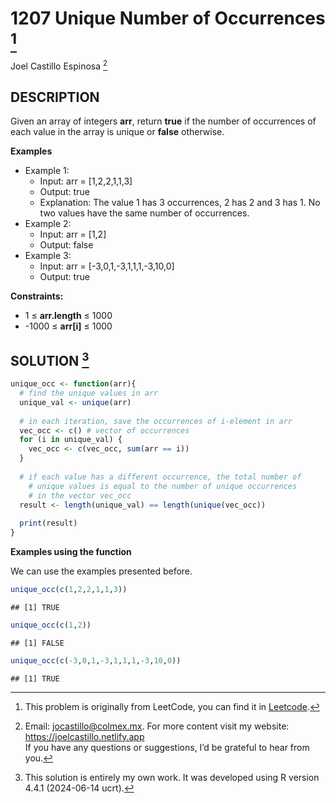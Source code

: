 
# 1207 Unique Number of Occurrences [^1]

Joel Castillo Espinosa [^2]

## DESCRIPTION

Given an array of integers **arr**, return **true** if the number of
occurrences of each value in the array is unique or **false** otherwise.

**Examples**

- Example 1:
  - Input: arr = \[1,2,2,1,1,3\]
  - Output: true
  - Explanation: The value 1 has 3 occurrences, 2 has 2 and 3 has 1. No
    two values have the same number of occurrences.
- Example 2:
  - Input: arr = \[1,2\]
  - Output: false
- Example 3:
  - Input: arr = \[-3,0,1,-3,1,1,1,-3,10,0\]
  - Output: true

**Constraints:**

- 1 ≤ **arr.length** ≤ 1000
- -1000 ≤ **arr\[i\]** ≤ 1000

## SOLUTION [^3]

``` r
unique_occ <- function(arr){
  # find the unique values in arr
  unique_val <- unique(arr)
  
  # in each iteration, save the occurrences of i-element in arr
  vec_occ <- c() # vector of occurrences 
  for (i in unique_val) {
    vec_occ <- c(vec_occ, sum(arr == i))
  }
  
  # if each value has a different occurrence, the total number of 
    # unique values is equal to the number of unique occurrences 
    # in the vector vec_occ
  result <- length(unique_val) == length(unique(vec_occ))
  
  print(result)
}
```

**Examples using the function**

We can use the examples presented before.

``` r
unique_occ(c(1,2,2,1,1,3))
```

    ## [1] TRUE

``` r
unique_occ(c(1,2))
```

    ## [1] FALSE

``` r
unique_occ(c(-3,0,1,-3,1,1,1,-3,10,0))
```

    ## [1] TRUE

[^1]: This problem is originally from LeetCode, you can find it in
    [Leetcode](https://leetcode.com/problems/unique-number-of-occurrences/?envType=study-plan-v2&envId=leetcode-75).

[^2]: Email: <jocastillo@colmex.mx>. For more content visit my website:
    <https://joelcastillo.netlify.app> <br> If you have any questions or
    suggestions, I’d be grateful to hear from you.

[^3]: This solution is entirely my own work. It was developed using R
    version 4.4.1 (2024-06-14 ucrt).
